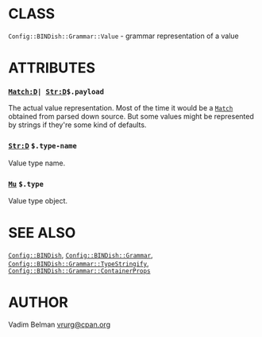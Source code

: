 # CLASS

`Config::BINDish::Grammar::Value` - grammar representation of a value

# ATTRIBUTES

### [`Match:D`](https://docs.raku.org/type/Match)`| `[`Str:D`](https://docs.raku.org/type/Str)`$.payload`

The actual value representation. Most of the time it would be a [`Match`](https://docs.raku.org/type/Match) obtained from parsed down source. But some values might be represented by strings if they're some kind of defaults.

### [`Str:D`](https://docs.raku.org/type/Str) `$.type-name`

Value type name.

### [`Mu`](https://docs.raku.org/type/Mu) `$.type`

Value type object.

# SEE ALSO

[`Config::BINDish`](../../BINDish.md), [`Config::BINDish::Grammar`](../Grammar.md), [`Config::BINDish::Grammar::TypeStringify`](TypeStringify.md), [`Config::BINDish::Grammar::ContainerProps`](ContainerProps.md)

# AUTHOR

Vadim Belman <vrurg@cpan.org>
